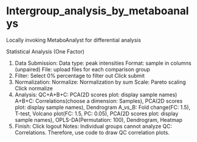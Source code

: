 # Intergroup_analysis_by_metaboanalys
Locally invoking MetaboAnalyst for differential analysis

Statistical Analysis (One Factor)
1. Data Submission:
Data type: peak intensities
Format: sample in columns (unpaired)
File: upload files for each comparison group
2. Filter:
Select 0% percentage to filter out
Click submit
3. Normalization:
Normalize: Normalization by sum
Scale: Pareto scaling
Click normalize
4. Analysis:
QC+A+B+C: PCA(2D scores plot: display sample names)
A+B+C: Correlations(choose a dimension: Samples), PCA(2D scores plot: display sample names), Dendrogram
A_vs_B: Fold change(FC: 1.5), T-test, Volcano plot(FC: 1.5, PC: 0.05), PCA(2D scores plot: display sample names), OPLS-DA(Permutation: 100), Dendrogram, Heatmap
5. Finish:
Click logout
Notes:
Individual groups cannot analyze QC: Correlations. Therefore, use code to draw QC correlation plots.

